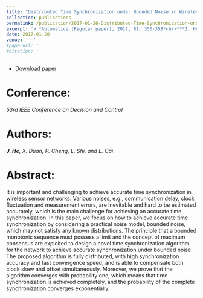 ```yaml
---
title: "Distributed Time Synchronization under Bounded Noise in Wireless Sensor Networks"
collection: publications
permalink: /publication/2017-01-20-Distributed-Time-Synchronization-under-Bounded-Noise/
excerpt: '> *Automatica (Regular paper), 2017, 81: 350-358*<br>***J. He**, X. Duan, P. Cheng, L. Shi, and L. Cai*.'
date: 2017-01-20
venue: '--'
#paperurl: ''
#citation: ''
---
```


- [Download paper](https://ieeexplore.ieee.org/abstract/document/7040470/)

Conference:
===
*53rd IEEE Conference on Decision and Control*  

Authors: 
===
***J. He**, X. Duan, P. Cheng, L. Shi, and L. Cai*.

Abstract: 
===
It is important and challenging to achieve accurate time synchronization in wireless sensor networks. Various noises, e.g., communication delay, clock fluctuation and measurement errors, are inevitable and hard to be estimated accurately, which is the main challenge for achieving an accurate time synchronization. In this paper, we focus on how to achieve accurate time synchronization by considering a practical noise model, bounded noise, which may not satisfy any known distributions. The principle that a bounded monotonic sequence must possess a limit and the concept of maximum consensus are exploited to design a novel time synchronization algorithm for the network to achieve accurate synchronization under bounded noise. The proposed algorithm is fully distributed, with high synchronization accuracy and fast convergence speed, and is able to compensate both clock skew and offset simultaneously. Moreover, we prove that the algorithm converges with probability one, which means that time synchronization is achieved completely, and the probability of the complete synchronization converges exponentially.
